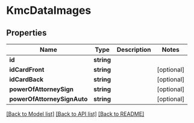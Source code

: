 # KmcDataImages

## Properties
Name | Type | Description | Notes
------------ | ------------- | ------------- | -------------
**id** | **string** |  | 
**idCardFront** | **string** |  | [optional] 
**idCardBack** | **string** |  | [optional] 
**powerOfAttorneySign** | **string** |  | [optional] 
**powerOfAttorneySignAuto** | **string** |  | [optional] 

[[Back to Model list]](../../README.md#documentation-for-models) [[Back to API list]](../../README.md#documentation-for-api-endpoints) [[Back to README]](../../README.md)

